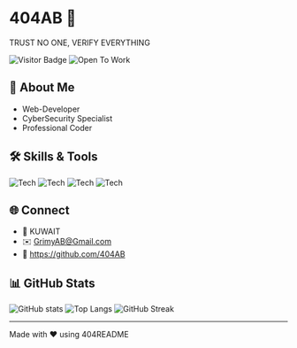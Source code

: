 
# 404AB 👋
TRUST NO ONE, VERIFY EVERYTHING

![Visitor Badge](https://komarev.com/ghpvc/?username=404AB&style=for-the-badge) ![Open To Work](https://img.shields.io/badge/Open%20to-Opportunities-brightgreen?style=for-the-badge)

## 🙋 About Me
- Web-Developer
- CyberSecurity Specialist
- Professional Coder

## 🛠️ Skills & Tools

![Tech](https://img.shields.io/badge/Tech-Python-3776AB?style=for-the-badge&logo=python) ![Tech](https://img.shields.io/badge/Tech-JavaScript-F7DF1E?style=for-the-badge&logo=javascript) ![Tech](https://img.shields.io/badge/Tech-React-61DAFB?style=for-the-badge&logo=react) ![Tech](https://img.shields.io/badge/Tech-HTML-blue?style=for-the-badge)

## 🌐 Connect
- 📍 KUWAIT
- ✉️ GrimyAB@Gmail.com
- 🐙 https://github.com/404AB

## 📊 GitHub Stats
![GitHub stats](https://github-readme-stats.vercel.app/api?username=404AB&show_icons=true&theme=radical)
![Top Langs](https://github-readme-stats.vercel.app/api/top-langs/?username=404AB&layout=compact&theme=radical)
![GitHub Streak](https://streak-stats.demolab.com?user=404AB&theme=radical)

---
Made with ❤️ using 404README
